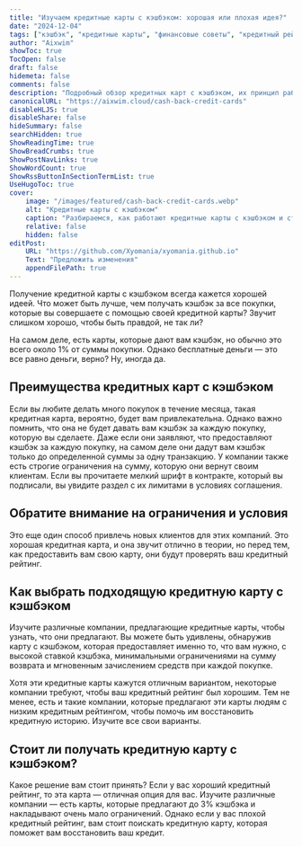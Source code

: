 ```yaml
---
title: "Изучаем кредитные карты с кэшбэком: хорошая или плохая идея?"
date: "2024-12-04"
tags: ["кэшбэк", "кредитные карты", "финансовые советы", "кредитный рейтинг"]
author: "Aixwim"
showToc: true
TocOpen: false
draft: false
hidemeta: false
comments: false
description: "Подробный обзор кредитных карт с кэшбэком, их принцип работы и стоит ли их использовать в зависимости от вашего кредитного рейтинга и привычек в расходах."
canonicalURL: "https://aixwim.cloud/cash-back-credit-cards"
disableHLJS: true
disableShare: false
hideSummary: false
searchHidden: true
ShowReadingTime: true
ShowBreadCrumbs: true
ShowPostNavLinks: true
ShowWordCount: true
ShowRssButtonInSectionTermList: true
UseHugoToc: true
cover:
    image: "/images/featured/cash-back-credit-cards.webp"
    alt: "Кредитные карты с кэшбэком"
    caption: "Разбираемся, как работают кредитные карты с кэшбэком и стоит ли их выбирать"
    relative: false
    hidden: false
editPost:
    URL: "https://github.com/Xyomania/xyomania.github.io"
    Text: "Предложить изменения"
    appendFilePath: true
---
```


Получение кредитной карты с кэшбэком всегда кажется хорошей идеей. Что может быть лучше, чем получать кэшбэк за все покупки, которые вы совершаете с помощью своей кредитной карты? Звучит слишком хорошо, чтобы быть правдой, не так ли?

На самом деле, есть карты, которые дают вам кэшбэк, но обычно это всего около 1% от суммы покупки. Однако бесплатные деньги — это все равно деньги, верно? Ну, иногда да.

<!--more-->

## Преимущества кредитных карт с кэшбэком

Если вы любите делать много покупок в течение месяца, такая кредитная карта, вероятно, будет вам привлекательна. Однако важно помнить, что она не будет давать вам кэшбэк за каждую покупку, которую вы сделаете. Даже если они заявляют, что предоставляют кэшбэк за каждую покупку, на самом деле они дадут вам кэшбэк только до определенной суммы за одну транзакцию. У компании также есть строгие ограничения на сумму, которую они вернут своим клиентам. Если вы прочитаете мелкий шрифт в контракте, который вы подписали, вы увидите раздел с их лимитами в условиях соглашения.

## Обратите внимание на ограничения и условия

Это еще один способ привлечь новых клиентов для этих компаний. Это хорошая кредитная карта, и она звучит отлично в теории, но перед тем, как предоставить вам свою карту, они будут проверять ваш кредитный рейтинг.

## Как выбрать подходящую кредитную карту с кэшбэком

Изучите различные компании, предлагающие кредитные карты, чтобы узнать, что они предлагают. Вы можете быть удивлены, обнаружив карту с кэшбэком, которая предоставляет именно то, что вам нужно, с высокой ставкой кэшбэка, минимальными ограничениями на сумму возврата и мгновенным зачислением средств при каждой покупке.

Хотя эти кредитные карты кажутся отличным вариантом, некоторые компании требуют, чтобы ваш кредитный рейтинг был хорошим. Тем не менее, есть и такие компании, которые предлагают эти карты людям с низким кредитным рейтингом, чтобы помочь им восстановить кредитную историю. Изучите все свои варианты.

## Стоит ли получать кредитную карту с кэшбэком?

Какое решение вам стоит принять? Если у вас хороший кредитный рейтинг, то эта карта — отличная опция для вас. Изучите различные компании — есть карты, которые предлагают до 3% кэшбэка и накладывают очень мало ограничений. Однако если у вас плохой кредитный рейтинг, вам стоит поискать кредитную карту, которая поможет вам восстановить ваш кредит.

